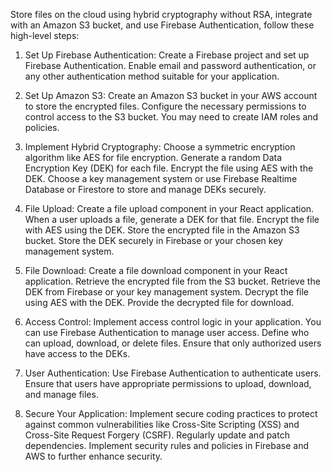 Store files on the cloud using hybrid cryptography without RSA, integrate with an Amazon S3 bucket, and use Firebase Authentication, follow these high-level steps:

1. Set Up Firebase Authentication:
Create a Firebase project and set up Firebase Authentication.
Enable email and password authentication, or any other authentication method suitable for your application.

2. Set Up Amazon S3:
Create an Amazon S3 bucket in your AWS account to store the encrypted files.
Configure the necessary permissions to control access to the S3 bucket. You may need to create IAM roles and policies.

3. Implement Hybrid Cryptography:
Choose a symmetric encryption algorithm like AES for file encryption.
Generate a random Data Encryption Key (DEK) for each file.
Encrypt the file using AES with the DEK.
Choose a key management system or use Firebase Realtime Database or Firestore to store and manage DEKs securely.

4. File Upload:
Create a file upload component in your React application.
When a user uploads a file, generate a DEK for that file.
Encrypt the file with AES using the DEK.
Store the encrypted file in the Amazon S3 bucket.
Store the DEK securely in Firebase or your chosen key management system.

5. File Download:
Create a file download component in your React application.
Retrieve the encrypted file from the S3 bucket.
Retrieve the DEK from Firebase or your key management system.
Decrypt the file using AES with the DEK.
Provide the decrypted file for download.

6. Access Control:
Implement access control logic in your application. You can use Firebase Authentication to manage user access.
Define who can upload, download, or delete files.
Ensure that only authorized users have access to the DEKs.

7. User Authentication:
Use Firebase Authentication to authenticate users.
Ensure that users have appropriate permissions to upload, download, and manage files.

8. Secure Your Application:
Implement secure coding practices to protect against common vulnerabilities like Cross-Site Scripting (XSS) and Cross-Site Request Forgery (CSRF).
Regularly update and patch dependencies.
Implement security rules and policies in Firebase and AWS to further enhance security.


